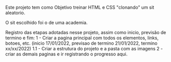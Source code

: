 Este projeto tem como Objetivo treinar HTML e CSS "clonando" um sit aleatorio.

O sit escolhido foi o de uma academia.

Registro das etapas adotadas nesse projeto, assim como inicio, previsão de termino e fim:
    1 - Criar a pagina principal com todos os elementos, links, botoes, etc. (inicio 17/01/2022, previsao de termino 21/01/2022, termino xx/xx/2022)
        1.1 - Criar a estrutura do projeto e a pasta com as imagens
    2 - criar as demais paginas e ir registrando o progresso aqui. 